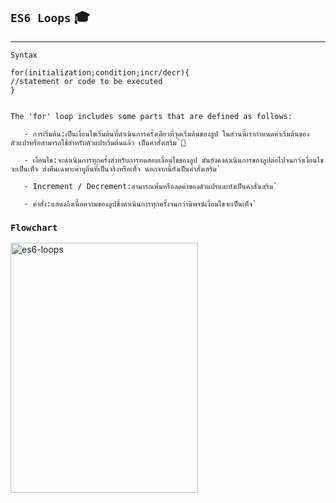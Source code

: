 ## `ES6 Loops` 🎓
---
  `Syntax`
    
    for(initialization;condition;incr/decr){    
    //statement or code to be executed    
    } 
    
    
    The 'for' loop includes some parts that are defined as follows:
    
       - การเริ่มต้น:เป็นเงื่อนไขเริ่มต้นที่ดำเนินการครั้งเดียวที่จุดเริ่มต้นของลูป ในส่วนนี้เรากำหนดค่าเริ่มต้นของตัวแปรหรือสามารถใช้สำหรับตัวแปรเริ่มต้นแล้ว เป็นคำสั่งเสริม`🌟
         
       - เงื่อนไข:จะดำเนินการทุกครั้งสำหรับการทดสอบเงื่อนไขของลูป มันยังคงดำเนินการของลูปต่อไปจนกว่าเงื่อนไขจะเป็นเท็จ ส่งคืนเฉพาะค่าบูลีนที่เป็นจริงหรือเท็จ นอกจากนี้ยังเป็นคำสั่งเสริม`
         
       - Increment / Decrement:สามารถเพิ่มหรือลดค่าของตัวแปรและยังเป็นคำสั่งเสริม`
         
       - คำสั่ง:แสดงถึงเนื้อความของลูปซึ่งดำเนินการทุกครั้งจนกว่านิพจน์เงื่อนไขจะเป็นเท็จ`
  ### `Flowchart`
  
  <img align="left" alt="es6-loops" width="300px" height="400px" src="https://static.javatpoint.com/tutorial/es6/images/es6-loops2.jpg" />
